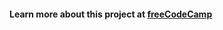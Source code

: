 #### Learn more about this project at [freeCodeCamp](https://learn.freecodecamp.org/javascript-algorithms-and-data-structures/intermediate-algorithm-scripting)